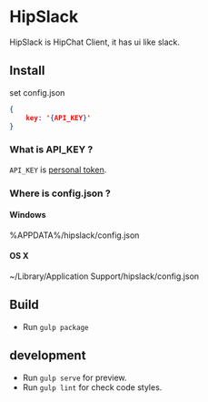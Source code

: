# HipSlack

HipSlack is HipChat Client, it has ui like slack.

## Install

set config.json

```config.json
{
	key: '{API_KEY}'
}
```

### What is API_KEY ?

`API_KEY` is [personal token](https://www.hipchat.com/docs/apiv2/auth).

### Where is config.json ?
#### Windows
%APPDATA%/hipslack/config.json

#### OS X
~/Library/Application Support/hipslack/config.json


## Build 

- Run `gulp package`

## development

- Run `gulp serve` for preview.
- Run `gulp lint` for check code styles.
